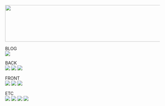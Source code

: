 
<a href="https://github.com/devxb/gitanimals">
  <img
    src="https://render.gitanimals.org/lines/JeonJe"
    width="600"
    height="120"
  />
</a>
  

BLOG</br>
<a href="https://jeonje.github.io/"><img src="https://img.shields.io/badge/Githubpages-222222?style=flat&logo=githubpages&logoColor=white&link=https://jeonje.github.io"/></a>


BACK</br>
<img src="https://img.shields.io/badge/Java-007396?style=flat-square&logo=Java&logoColor=white"/>
<img src="https://img.shields.io/badge/Spring-6DB33F?style=flat-square&logo=Spring&logoColor=white"/>
<img src="https://img.shields.io/badge/mysql-%2300f.svg?style=flat&logo=mysql&logoColor=white"/>

FRONT</br>
<img src="https://img.shields.io/badge/Vue.js-4FC08D?style=flat&logo=Vue.js&logoColor=white"/>
<img src="https://img.shields.io/badge/Nuxt.js-00DC82?style=flat-square&logo=Nuxt.js&logoColor=white"/>
<img src="https://img.shields.io/badge/Typescript-3178C6?style=flat-square&logo=Typescript&logoColor=white"/>

ETC</br>
<img src="https://img.shields.io/badge/Python-3776AB?style=flat&logo=Python&logoColor=white"/>
<img src="https://img.shields.io/badge/GitHub Actions-2088FF?style=flat&logo=GitHub Actions&logoColor=white"/>
<img src="https://img.shields.io/badge/Jenkins-D24939?style=flat&logo=Jenkins&logoColor=white"/>
<img src="https://img.shields.io/badge/kubernetes-%23326ce5.svg?style=flat&logo=kubernetes&logoColor=white"/>





